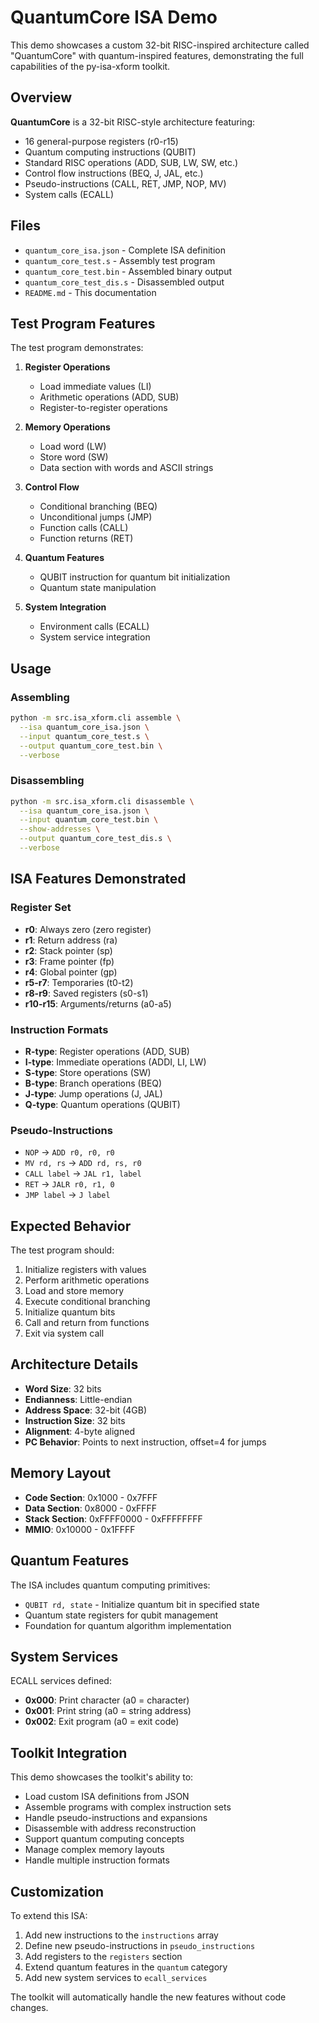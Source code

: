 # QuantumCore ISA Demo

This demo showcases a custom 32-bit RISC-inspired architecture called "QuantumCore" with quantum-inspired features, demonstrating the full capabilities of the py-isa-xform toolkit.

## Overview

**QuantumCore** is a 32-bit RISC-style architecture featuring:
- 16 general-purpose registers (r0-r15)
- Quantum computing instructions (QUBIT)
- Standard RISC operations (ADD, SUB, LW, SW, etc.)
- Control flow instructions (BEQ, J, JAL, etc.)
- Pseudo-instructions (CALL, RET, JMP, NOP, MV)
- System calls (ECALL)

## Files

- `quantum_core_isa.json` - Complete ISA definition
- `quantum_core_test.s` - Assembly test program
- `quantum_core_test.bin` - Assembled binary output
- `quantum_core_test_dis.s` - Disassembled output
- `README.md` - This documentation

## Test Program Features

The test program demonstrates:

1. **Register Operations**
   - Load immediate values (LI)
   - Arithmetic operations (ADD, SUB)
   - Register-to-register operations

2. **Memory Operations**
   - Load word (LW)
   - Store word (SW)
   - Data section with words and ASCII strings

3. **Control Flow**
   - Conditional branching (BEQ)
   - Unconditional jumps (JMP)
   - Function calls (CALL)
   - Function returns (RET)

4. **Quantum Features**
   - QUBIT instruction for quantum bit initialization
   - Quantum state manipulation

5. **System Integration**
   - Environment calls (ECALL)
   - System service integration

## Usage

### Assembling
```bash
python -m src.isa_xform.cli assemble \
  --isa quantum_core_isa.json \
  --input quantum_core_test.s \
  --output quantum_core_test.bin \
  --verbose
```

### Disassembling
```bash
python -m src.isa_xform.cli disassemble \
  --isa quantum_core_isa.json \
  --input quantum_core_test.bin \
  --show-addresses \
  --output quantum_core_test_dis.s \
  --verbose
```

## ISA Features Demonstrated

### Register Set
- **r0**: Always zero (zero register)
- **r1**: Return address (ra)
- **r2**: Stack pointer (sp)
- **r3**: Frame pointer (fp)
- **r4**: Global pointer (gp)
- **r5-r7**: Temporaries (t0-t2)
- **r8-r9**: Saved registers (s0-s1)
- **r10-r15**: Arguments/returns (a0-a5)

### Instruction Formats
- **R-type**: Register operations (ADD, SUB)
- **I-type**: Immediate operations (ADDI, LI, LW)
- **S-type**: Store operations (SW)
- **B-type**: Branch operations (BEQ)
- **J-type**: Jump operations (J, JAL)
- **Q-type**: Quantum operations (QUBIT)

### Pseudo-Instructions
- `NOP` → `ADD r0, r0, r0`
- `MV rd, rs` → `ADD rd, rs, r0`
- `CALL label` → `JAL r1, label`
- `RET` → `JALR r0, r1, 0`
- `JMP label` → `J label`

## Expected Behavior

The test program should:
1. Initialize registers with values
2. Perform arithmetic operations
3. Load and store memory
4. Execute conditional branching
5. Initialize quantum bits
6. Call and return from functions
7. Exit via system call

## Architecture Details

- **Word Size**: 32 bits
- **Endianness**: Little-endian
- **Address Space**: 32-bit (4GB)
- **Instruction Size**: 32 bits
- **Alignment**: 4-byte aligned
- **PC Behavior**: Points to next instruction, offset=4 for jumps

## Memory Layout

- **Code Section**: 0x1000 - 0x7FFF
- **Data Section**: 0x8000 - 0xFFFF
- **Stack Section**: 0xFFFF0000 - 0xFFFFFFFF
- **MMIO**: 0x10000 - 0x1FFFF

## Quantum Features

The ISA includes quantum computing primitives:
- `QUBIT rd, state` - Initialize quantum bit in specified state
- Quantum state registers for qubit management
- Foundation for quantum algorithm implementation

## System Services

ECALL services defined:
- **0x000**: Print character (a0 = character)
- **0x001**: Print string (a0 = string address)
- **0x002**: Exit program (a0 = exit code)

## Toolkit Integration

This demo showcases the toolkit's ability to:
- Load custom ISA definitions from JSON
- Assemble programs with complex instruction sets
- Handle pseudo-instructions and expansions
- Disassemble with address reconstruction
- Support quantum computing concepts
- Manage complex memory layouts
- Handle multiple instruction formats

## Customization

To extend this ISA:
1. Add new instructions to the `instructions` array
2. Define new pseudo-instructions in `pseudo_instructions`
3. Add registers to the `registers` section
4. Extend quantum features in the `quantum` category
5. Add new system services to `ecall_services`

The toolkit will automatically handle the new features without code changes. 